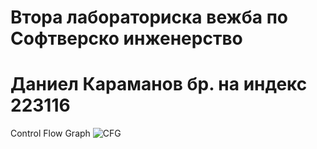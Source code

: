 # Втора лабораториска вежба по Софтверско инженерство
# Даниел Караманов бр. на индекс 223116
Control Flow Graph
![CFG](https://github.com/dkaramanov11/SI_2024_lab2_223116/assets/139162178/5eef6213-2c71-4775-ad97-ec2a44d5d5d0)
